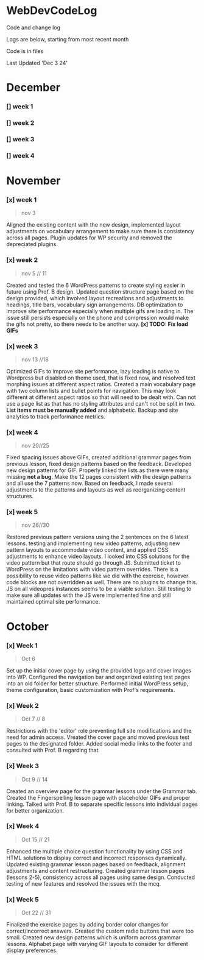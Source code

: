 # WebDevCodeLog
Code and change log

Logs are below, starting from most recent month

Code is in files

Last Updated 'Dec 3 24'

# December

### [] week 1
### [] week 2
### [] week 3
### [] week 4



# November
### [x] week 1
> nov 3

Aligned the existing content with the new design, implemented layout adjustments on vocabulary arrangement to make sure there is consistency across all pages. Plugin updates for WP security and removed the depreciated plugins. 


### [x] week 2
> nov 5 // 11

Created and tested the 6 WordPress patterns to create styling easier in future using Prof. B design. Updated question structure page based on the design provided, which involved layout recreations and adjustments to headings, title bars, vocabulary sign arrangements. DB optimization to improve site performance especially when multiple gifs are loading in. The issue still persists especially on the phone and compression would make the gifs not pretty, so there needs to be another way.
**[x] TODO: Fix load GIFs**

### [x] week 3
> nov 13 //18 

Optimized GIFs to improve site performance, lazy loading is native to Wordpress but disabled on theme used, that is fixed now, and resolved text morphing issues at different aspect ratios. Created a main vocabulary page with two column lists and bullet points for navigation. This may look different at different aspect ratios so that will need to be dealt with. Can not use a page list as that has no styling attributes and can't not be split in two.  **List items must be manually added** and alphabetic. Backup and site analytics to track performance metrics.

### [x] week 4
> nov 20//25

Fixed spacing issues above GIFs, created additional grammar pages from previous lesson, fixed design patterns based on the feedback. Developed new design patterns for GIF. Properly linked the lists as there were many missing **not a bug**. Make the 12 pages consistent with the design patterns and all use the 7 patterns now. Based on feedback, I made several adjustments to the patterns and layouts as well as reorganizing content structures.

### [x] week 5
>nov 26//30

Restored previous pattern versions using the 2 sentences on the 6 latest lessons. testing and implementing new video patterns, adjusting new pattern layouts to accommodate video content, and applied CSS adjustments to enhance video layouts. I looked into CSS solutions for the video pattern but that route should go through JS. Submitted ticket to WordPress on the limitations with video pattern overrides. There is a possibility to reuse video patterns like we did with the exercise, however code blocks are not overridden as well. There are no plugins to change this. JS on all videopres instances seems to be a viable solution. Still testing to make sure all updates with the JS were implemented fine and still maintained optimal site performance.


# October

### [x] Week 1
> Oct 6

Set up the initial cover page by using the provided logo and cover images into WP. Configured the navigation bar and organized existing test pages into an old folder for better structure. Performed initial WordPress setup, theme configuration, basic customization with Prof's requirements.

### [x] Week 2
> Oct 7 // 8

Restrictions with the 'editor' role preventing full site modifications and  the need for admin access. Vreated the cover page and moved previous test pages to the designated folder. Added social media links to the footer and consulted with Prof. B regarding that.

### [x] Week 3
> Oct 9 // 14

Created an overview page for the grammar lessons under the Grammar tab. Created the Fingerspelling lesson page with placeholder GIFs and proper linking. Talked with Prof. B to separate specific lessons into individual pages for better organization.

### [x] Week 4
> Oct 15 // 21

Enhanced the multiple choice question functionality by using CSS and HTML solutions to display correct and incorrect responses dynamically. Updated existing grammar lesson pages based on feedback, alignment adjustments and content restructuring. Created grammar lesson pages (lessons 2-5), consistency across all pages using same design. Conducted testing of new features and resolved the issues with the mcq. 

### [x] Week 5
> Oct 22 // 31

Finalized the exercise pages by adding border color changes for correct/incorrect answers. Created the custom radio buttons that were too small. Created new design patterns which is uniform across grammar lessons. Alphabet page with varying GIF layouts to consider for different display preferences. 

